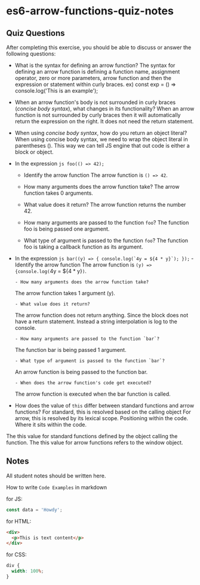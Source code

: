 # es6-arrow-functions-quiz-notes

## Quiz Questions

After completing this exercise, you should be able to discuss or answer the following questions:

- What is the syntax for defining an arrow function?
  The syntax for defining an arrow function is defining a function name, assignment operator, zero or more parameters, arrow function and then the expression or statement within curly braces.
  ex)
  const exp = () => console.log('This is an example');

- When an arrow function's body is not surrounded in curly braces (_concise body syntax_), what changes in its functionality?
  When an arrow function is not surrounded by curly braces then it will automatically return the expression on the right. It does not need the return statement.

- When using _concise body syntax_, how do you return an object literal?
  When using concise body syntax, we need to wrap the object literal in parentheses (). This way we can tell JS engine that out code is either a block or object.

- In the expression
  `js
    foo(() => 42);
    `

  - Identify the arrow function
    The arrow function is `() => 42`.

  - How many arguments does the arrow function take?
    The arrow function takes 0 arguments.

  - What value does it return?
    The arrow function returns the number 42.

  - How many arguments are passed to the function `foo`?
    The function foo is being passed one argument.

  - What type of argument is passed to the function `foo`?
    The function foo is taking a callback function as its argument.

- In the expression
  `` js
    bar((y) => {
      console.log(`4y = ${4 * y}`);
    });
     `` - Identify the arrow function
  The arrow function is `(y) => {console.log(`4y = ${4 \* y}`)`.

      - How many arguments does the arrow function take?

  The arrow function takes 1 argument (y).

      - What value does it return?

  The arrow function does not return anything. Since the block does not have a return statement.
  Instead a string interpolation is log to the console.

      - How many arguments are passed to the function `bar`?

  The function bar is being passed 1 argument.

      - What type of argument is passed to the function `bar`?

  An arrow function is being passed to the function bar.

      - When does the arrow function's code get executed?

  The arrow function is executed when the bar function is called.

- How does the value of `this` differ between standard functions and arrow functions?
  For standard, this is resolved based on the calling object
  For arrow, this is resolved by its lexical scope.
  Positioning within the code. Where it sits within the code.

The this value for standard functions defined by the object calling the function.
The this value for arrow functions refers to the window object.

## Notes

All student notes should be written here.

How to write `Code Examples` in markdown

for JS:

```javascript
const data = 'Howdy';
```

for HTML:

```html
<div>
  <p>This is text content</p>
</div>
```

for CSS:

```css
div {
  width: 100%;
}
```
